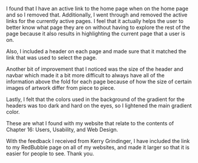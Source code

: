 I found that I have an active link to the home page when on the home page and so I removed that. Additionally, I went through and removed the active links for the currently active pages.
I feel that it actually helps the user to better know what page they are on without having to explore the rest of the page because it also results in highlighting the current page that 
a user is on.

Also, I included a header on each page and made sure that it matched the link that was used to select the page.

Another bit of improvement that I noticed was the size of the header and navbar which made it a bit more difficult to always have all of the information above the fold for each page
because of how the size of certain images of artwork differ from piece to piece.

Lastly, I felt that the colors used in the background of the gradient for the headers was too dark and hard on the eyes, so I lightened the main gradient color.

These are what I found with my website that relate to the contents of Chapter 16: Users, Usability, and Web Design. 



With the feedback I received from Kerry Grindinger, I have included the link to my RedBubble page on all of my websites, and made it larger so that it is easier for people to see. Thank you.